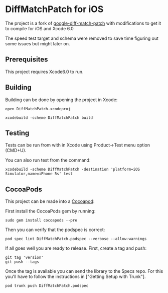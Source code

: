 # DiffMatchPatch for iOS
The project is a fork of [google-diff-match-patch](https://github.com/JanX2/google-diff-match-patch) 
with modifications to get it to compile for iOS and Xcode 6.0

The speed test target and schema were removed to save time figuring out some issues but might 
later on.

## Prerequisites 
This project requires Xcode6.0 to run.

## Building

Building can be done by opening the project in Xcode:

    open DiffMatchPatch.xcodeproj

    xcodebuild -scheme DiffMatchPatch build

## Testing
Tests can be run from with in Xcode using Product->Test menu option (CMD+U).  

You can also run test from the command:

    xcodebuild -scheme DiffMatchPatch -destination 'platform=iOS Simulator,name=iPhone 5s' test


## CocoaPods
This project can be made into a [Cocoapod](http://www.cocoapods.org/):

First install the CocoaPods gem by running:

    sudo gem install cocoapods --pre

Then you can verify that the podspec is correct:

    pod spec lint DiffMatchPatch.podspec --verbose --allow-warnings

If all goes well you are ready to release. First, create a tag and push:

    git tag 'version'
    git push --tags

Once the tag is available you can send the library to the Specs repo. For this you'll have to follow the instructions in ["Getting Setup with Trunk"].

    pod trunk push DiffMatchPatch.podspec


